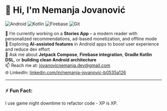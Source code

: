 # 👋 Hi, I'm Nemanja Jovanović

![Android](https://img.shields.io/badge/Android-Expert-brightgreen?logo=android)
![Kotlin](https://img.shields.io/badge/Kotlin-Compose-blueviolet?logo=kotlin)
![Firebase](https://img.shields.io/badge/Firebase-Backend-orange?logo=firebase)
![Git](https://img.shields.io/badge/Git-Version%20Control-informational?logo=git)

🔭 I’m currently working on a **Stories App** – a modern reader with personalized recommendations, ad-based monetization, and offline mode  
🌱 Exploring **AI-assisted features** in Android apps to boost user experience and reduce dev effort  
💬 Ask me about **Jetpack Compose**, **Firebase integration**, **Gradle Kotlin DSL**, or **building clean Android architecture**  
📫 Reach me at: [jovanovicnemanja.dev@gmail.com](mailto:jovanovicnemanja.dev@gmail.com)  
🌐 LinkedIn: [linkedin.com/in/nemanja-jovanovic-b0535a126](https://www.linkedin.com/in/nemanja-jovanovic-b0535a126/)

---

### ⚡ Fun Fact:
I use game night downtime to refactor code - XP is XP.
